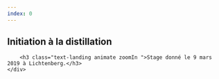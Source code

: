 ```yaml
---
index: 0
---
```


<section class="slide-center">   <!-- slide 01 -->
    <span class="background" style="background-image:url('assets/images/titre.jpg')"></span>
    <!--.wrap = container (width: 90%) -->
    <div class="wrap aligncenter ">
        <h1 class="text-data">Initiation à la distillation</h1>
         
        <h3 class="text-landing animate zoomIn ">Stage donné le 9 mars 2019 à Lichtenberg.</h3>
    </div>
   <!-- .end .wrap -->
</section>